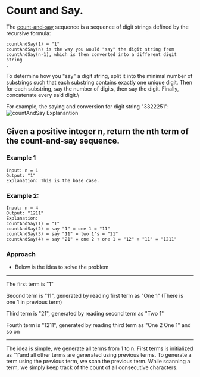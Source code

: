 # Count and Say.

The [count-and-say](https://leetcode.com/problems/count-and-say/) sequence is a sequence of digit strings defined by the recursive formula:

    countAndSay(1) = "1"
    countAndSay(n) is the way you would "say" the digit string from countAndSay(n-1), which is then converted into a different digit string
    .

To determine how you "say" a digit string, split it into the minimal number of substrings such that each substring contains exactly one unique digit. Then for each substring, say the number of digits, then say the digit. Finally, concatenate every said digit.\

For example, the saying and conversion for digit string "3322251":
<img src="https://assets.leetcode.com/uploads/2020/10/23/countandsay.jpg" alt="countAndSay Explanantion">

## Given a positive integer n, return the nth term of the count-and-say sequence.

### Example 1

```
Input: n = 1
Output: "1"
Explanation: This is the base case.
```

### Example 2:

```
Input: n = 4
Output: "1211"
Explanation:
countAndSay(1) = "1"
countAndSay(2) = say "1" = one 1 = "11"
countAndSay(3) = say "11" = two 1's = "21"
countAndSay(4) = say "21" = one 2 + one 1 = "12" + "11" = "1211"
```

### Approach

- Below is the idea to solve the problem

---

The first term is "1"

Second term is "11", generated by reading first term as "One 1"
(There is one 1 in previous term)

Third term is "21", generated by reading second term as "Two 1"

Fourth term is "1211", generated by reading third term as "One 2 One 1" and so on

---

The idea is simple, we generate all terms from 1 to n. First terms is initialized as “1”and all other terms are generated using previous terms. To generate a term using the previous term, we scan the previous term. While scanning a term, we simply keep track of the count of all consecutive characters.
